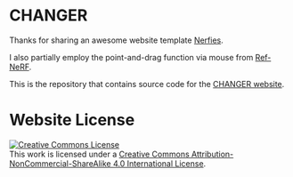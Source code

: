 # CHANGER
Thanks for sharing an awesome website template [Nerfies](https://nerfies.github.io).

I also partially employ the point-and-drag function via mouse from [Ref-NeRF](https://dorverbin.github.io/refnerf/).

This is the repository that contains source code for the [CHANGER website](https://hahminlew.github.io/changer/).

# Website License
<a rel="license" href="https://creativecommons.org/licenses/by-nc-sa/4.0/"><img alt="Creative Commons License" style="border-width:0" src="https://licensebuttons.net/l/by-nc-sa/4.0/88x31.png" /></a><br />This work is licensed under a <a rel="license" href="http://creativecommons.org/licenses/by-nc-sa/4.0/">Creative Commons Attribution-NonCommercial-ShareAlike 4.0 International License</a>.
